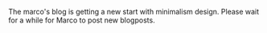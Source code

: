 The marco's blog is getting a new start with minimalism design. 
Please wait for a while for Marco to post new blogposts.
